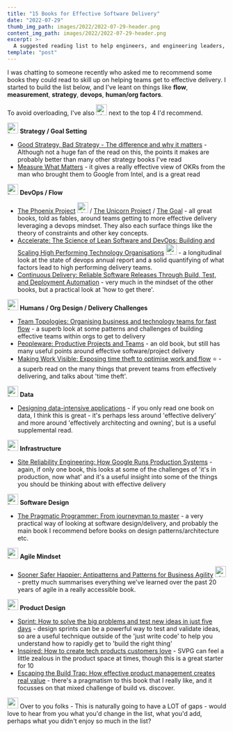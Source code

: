 ```yaml
---
title: "15 Books for Effective Software Delivery"
date: "2022-07-29"
thumb_img_path: images/2022/2022-07-29-header.png 
content_img_path: images/2022/2022-07-29-header.png
excerpt: >-
  A suggested reading list to help engineers, and engineering leaders, understand, discuss, and measure those things that lead to effective software delivery.
template: "post"
---
```


I was chatting to someone recently who asked me to recommend some books they could read to skill up on helping teams get to effective delivery.  I started to build the list below, and I've leant on things like **flow**, **measurement**, **strategy**, **devops**, **human/org factors**.

To avoid overloading, I've also <img src="/images/emoji/star.png" style="width: 25px" alt="star" /> next to the top 4 I'd recommend.


<img src="/images/emoji/books.png" style="width: 25px" alt="books" /> **Strategy / Goal Setting**
* [Good Strategy, Bad Strategy - The difference and why it matters](https://www.goodreads.com/book/show/11721966-good-strategy-bad-strategy) - Although not a huge fan of the read on this, the points it makes are probably better than many other strategy books I've read
* [Measure What Matters](https://www.goodreads.com/book/show/39286958-measure-what-matters) - it gives a really effective view of OKRs from the man who brought them to Google from Intel, and is a great read

<img src="/images/emoji/books.png" style="width: 25px" alt="books" /> **DevOps / Flow**
* [The Phoenix Project](https://www.goodreads.com/book/show/17255186-the-phoenix-project) <img src="/images/emoji/star.png" style="width: 25px" alt="star" /> / [The Unicorn Project](https://www.goodreads.com/book/show/44333183-the-unicorn-project) / [The Goal](https://www.goodreads.com/book/show/113934.The_Goal) - all great books, told as fables, around teams getting to more effective delivery leveraging a devops mindset.  They also each surface things like the theory of constraints and other key concepts.
* [Accelerate: The Science of Lean Software and DevOps: Building and Scaling High Performing Technology Organisations](https://www.goodreads.com/book/show/39080433-accelerate) <img src="/images/emoji/star.png" style="width: 25px" alt="star" /> - a longitudinal look at the state of devops annual report and a solid quantifying of what factors lead to high performing delivery teams.
* [Continuous Delivery: Reliable Software Releases Through Build, Test, and Deployment Automation](https://www.goodreads.com/book/show/8686650-continuous-delivery) - very much in the mindset of the other books, but a practical look at 'how to get there'. 

<img src="/images/emoji/books.png" style="width: 25px" alt="books" />  **Humans / Org Design / Delivery Challenges**
* [Team Topologies: Organising business and technology teams for fast flow](https://www.goodreads.com/book/show/44135420-team-topologies) - a superb look at some patterns and challenges of building effective teams within orgs to get to delivery
* [Peopleware: Productive Projects and Teams](https://www.goodreads.com/book/show/67825.Peopleware) - an old book, but still has many useful points around effective software/project delivery
* [Making Work Visible: Exposing time theft to optimise work and flow](https://www.goodreads.com/book/show/36458712-making-work-visible) :star: - a superb read on the many things that prevent teams from effectively delivering, and talks about 'time theft'.

<img src="/images/emoji/books.png" style="width: 25px" alt="books" />  **Data**
* [Designing data-intensive applications](https://www.goodreads.com/book/show/44135420-team-topologies) - if you only read one book on data, I think this is great - it's perhaps less around 'effective delivery' and more around 'effectively architecting and owning', but is a useful supplemental read.

<img src="/images/emoji/books.png" style="width: 25px" alt="books" />  **Infrastructure**
* [Site Reliability Engineering: How Google Runs Production Systems](https://www.goodreads.com/book/show/27968891-site-reliability-engineering) - again, if only one book, this looks at some of the challenges of 'it's in production, now what' and it's a useful insight into some of the things you should be thinking about with effective delivery

<img src="/images/emoji/books.png" style="width: 25px" alt="books" />  **Software Design**
* [The Pragmatic Programmer: From journeyman to master](https://www.goodreads.com/book/show/4099.The_Pragmatic_Programmer) - a very practical way of looking at software design/delivery, and probably the main book I recommend before books on design patterns/architecture etc.

<img src="/images/emoji/books.png" style="width: 25px" alt="books" />  **Agile Mindset**
* [Sooner Safer Happier: Antipatterns and Patterns for Business Agility](https://www.goodreads.com/book/show/53925086-sooner-safer-happier) <img src="/images/emoji/star.png" style="width: 25px" alt="star" />- pretty much summarises everything we've learned over the past 20 years of agile in a really accessible book.

<img src="/images/emoji/books.png" style="width: 25px" alt="books" />  **Product Design**
* [Sprint: How to solve the big problems and test new ideas in just five days](https://www.goodreads.com/book/show/25814544-sprint) - design sprints can be a powerful way to test and validate ideas, so are a useful technique outside of the 'just write code' to help you understand how to rapidly get to 'build the right thing'
* [Inspired: How to create tech products customers love](https://www.goodreads.com/book/show/35249663-inspired) - SVPG can feel a little zealous in the product space at times, though this is a great starter for 10
* [Escaping the Build Trap: How effective product management creates real value](https://www.goodreads.com/book/show/42611483-escaping-the-build-trap) - there's a pragmatism to this book that I really like, and it focusses on that mixed challenge of build vs. discover.


<img src="/images/emoji/question.png" style="width: 25px" alt="question" />  Over to you folks - This is naturally going to have a LOT of gaps - would love to hear from you what you'd change in the list, what you'd add, perhaps what you didn't enjoy so much in the list?